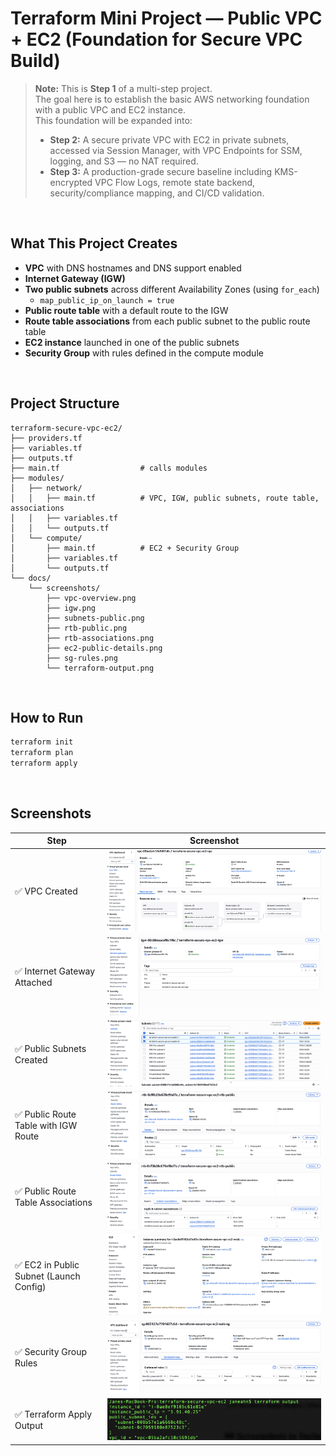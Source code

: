 
# Terraform Mini Project — Public VPC + EC2 (Foundation for Secure VPC Build)

> **Note:** This is **Step 1** of a multi-step project.  
> The goal here is to establish the basic AWS networking foundation with a public VPC and EC2 instance.  
> This foundation will be expanded into:
> - **Step 2:** A secure private VPC with EC2 in private subnets, accessed via Session Manager, with VPC Endpoints for SSM, logging, and S3 — no NAT required.
> - **Step 3:** A production-grade secure baseline including KMS-encrypted VPC Flow Logs, remote state backend, security/compliance mapping, and CI/CD validation.


<br>

##  What This Project Creates
- **VPC** with DNS hostnames and DNS support enabled
- **Internet Gateway (IGW)**
- **Two public subnets** across different Availability Zones (using `for_each`)
  - `map_public_ip_on_launch = true`
- **Public route table** with a default route to the IGW
- **Route table associations** from each public subnet to the public route table
- **EC2 instance** launched in one of the public subnets
- **Security Group** with rules defined in the compute module

<br>

##  Project Structure

```plaintext
terraform-secure-vpc-ec2/
├── providers.tf
├── variables.tf
├── outputs.tf
├── main.tf                  # calls modules
├── modules/
│   ├── network/
│   │   ├── main.tf          # VPC, IGW, public subnets, route table, associations
│   │   ├── variables.tf
│   │   └── outputs.tf
│   └── compute/
│       ├── main.tf          # EC2 + Security Group
│       ├── variables.tf
│       └── outputs.tf
└── docs/
    └── screenshots/
        ├── vpc-overview.png
        ├── igw.png
        ├── subnets-public.png
        ├── rtb-public.png
        ├── rtb-associations.png
        ├── ec2-public-details.png
        ├── sg-rules.png
        └── terraform-output.png
```

<br>

## How to Run
```bash
terraform init
terraform plan
terraform apply
```

<br>

## Screenshots

| Step | Screenshot |
|------|------------|
| ✅ VPC Created | ![VPC Created](docs/screenshots/vpc-overview.png) |
| ✅ Internet Gateway Attached | ![IGW](docs/screenshots/igw.png) |
| ✅ Public Subnets Created | ![Public Subnets](docs/screenshots/subnets-public.png) |
| ✅ Public Route Table with IGW Route | ![Public RT](docs/screenshots/rtb-public.png) |
| ✅ Public Route Table Associations | ![RT Associations](docs/screenshots/rtb-associations.png) |
| ✅ EC2 in Public Subnet (Launch Config) | ![EC2 Public Details](docs/screenshots/ec2-public-details.png) |
| ✅ Security Group Rules | ![SG Rules](docs/screenshots/sg-rules.png) |
| ✅ Terraform Apply Output | ![Terraform Output](docs/screenshots/terraform-output.png) |
